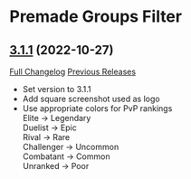 # Premade Groups Filter

## [3.1.1](https://github.com/0xbs/premade-groups-filter/tree/3.1.1) (2022-10-27)
[Full Changelog](https://github.com/0xbs/premade-groups-filter/compare/3.1.0...3.1.1) [Previous Releases](https://github.com/0xbs/premade-groups-filter/releases)

- Set version to 3.1.1  
- Add square screenshot used as logo  
- Use appropriate colors for PvP rankings  
    Elite -> Legendary  
    Duelist -> Epic  
    Rival -> Rare  
    Challenger -> Uncommon  
    Combatant -> Common  
    Unranked -> Poor  
